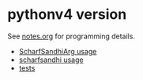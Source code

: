 # pythonv4 version

See [notes.org](https://github.com/funderburkjim/ScharfSandhi/blob/master/pythonv4/notes.org) for programming details.

* [ScharfSandhiArg usage](https://github.com/funderburkjim/ScharfSandhi/blob/master/pythonv4/readme-ScharfSandhiArg.md)
* [scharfsandhi usage](https://github.com/funderburkjim/ScharfSandhi/blob/master/pythonv4/readme-scharfsandhi.md)
* [tests](https://github.com/funderburkjim/ScharfSandhi/blob/master/pythonv4/readme-tests.md)
